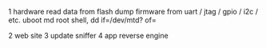 1 hardware
  read data from flash
  dump firmware from uart / jtag / gpio / i2c / etc.
  uboot md
  root shell, dd if=/dev/mtd? of=
  
2 web site
3 update sniffer
4 app reverse engine
